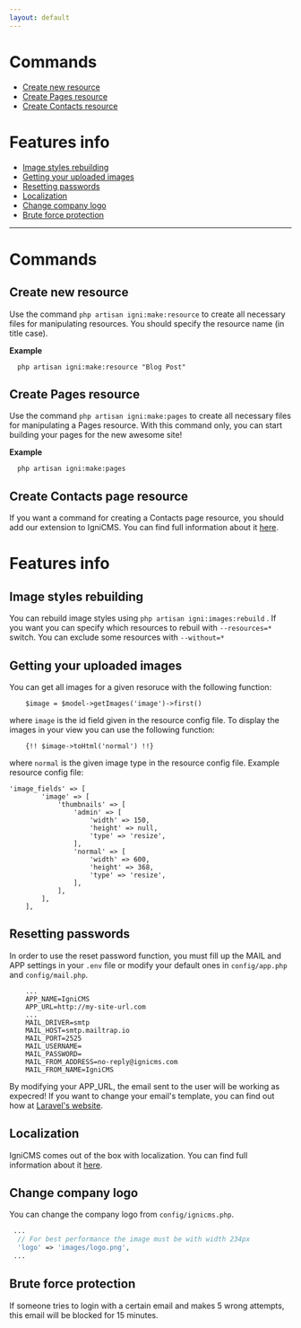 ```yaml
---
layout: default
---
```


# Commands
* [Create new resource](#create-new-resource)
* [Create Pages resource](#create-pages-resource)
* [Create Contacts resource](#create-contacts-page-resource)

# Features info
* [Image styles rebuilding](#image-styles-rebuilding)
* [Getting your uploaded images](#getting-your-uploaded-images)
* [Resetting passwords](#resetting-passwords)
* [Localization](#localization)
* [Change company logo](#change-company-logo)
* [Brute force protection](#brute-force-protection)

***


# Commands
## Create new resource
Use the command `php artisan igni:make:resource` to create all necessary files for manipulating resources. You should specify the resource name (in title case).

**Example**

  ```
    php artisan igni:make:resource "Blog Post"
  ```
## Create Pages resource
Use the command `php artisan igni:make:pages` to create all necessary files for manipulating a Pages resource. With this command only, you can start building your pages for the new awesome site!

**Example**

  ```
    php artisan igni:make:pages
  ```
## Create Contacts page resource
If you want a command for creating a Contacts page resource, you should add our extension to IgniCMS. You can find full information about it [here](https://github.com/despark/igni-contact-us).

# Features info
## Image styles rebuilding
You can rebuild image styles using `php artisan igni:images:rebuild` . If you want you can specify which resources to rebuil with `--resources=*` switch.
You can exclude some resources with `--without=*`

## Getting your uploaded images
You can get all images for a given resoruce with the following function:
```
    $image = $model->getImages('image')->first()
```
where ```image``` is the id field given in the resource config file.
To display the images in your view you can use the following function:
```
    {!! $image->toHtml('normal') !!}
```
where ```normal``` is the given image type in the resource config file.
Example resource config file:
```
'image_fields' => [
        'image' => [
            'thumbnails' => [
                'admin' => [
                    'width' => 150,
                    'height' => null,
                    'type' => 'resize',
                ],
                'normal' => [
                    'width' => 600,
                    'height' => 368,
                    'type' => 'resize',
                ],
            ],
        ],
    ],
```
## Resetting passwords
In order to use the reset password function, you must fill up the MAIL and APP settings in your `.env` file or modify your default ones in `config/app.php` and `config/mail.php`.

```
    ...
    APP_NAME=IgniCMS
    APP_URL=http://my-site-url.com
    ...
    MAIL_DRIVER=smtp
    MAIL_HOST=smtp.mailtrap.io
    MAIL_PORT=2525
    MAIL_USERNAME=
    MAIL_PASSWORD=
    MAIL_FROM_ADDRESS=no-reply@ignicms.com
    MAIL_FROM_NAME=IgniCMS
```
By modifying your APP_URL, the email sent to the user will be working as expecred!
If you want to change your email's template, you can find out how at [Laravel's website](https://laravel.com/docs/5.4/mail#customizing-the-components).

## Localization
IgniCMS comes out of the box with localization. You can find full information about it [here](https://github.com/despark/laravel-db-i18n).


## Change company logo
You can change the company logo from `config/ignicms.php`.
  ```php
   ...
    // For best performance the image must be with width 234px
    'logo' => 'images/logo.png',
   ...
  ```

## Brute force protection
If someone tries to login with a certain email and makes 5 wrong attempts, this email will be blocked for 15 minutes.

